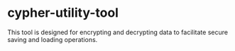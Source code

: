 # cypher-utility-tool
This tool is designed for encrypting and decrypting data to facilitate secure saving and loading operations.
